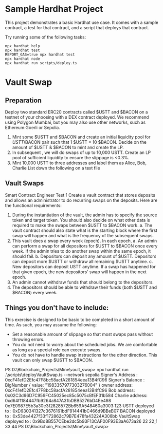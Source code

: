 # Sample Hardhat Project

This project demonstrates a basic Hardhat use case. It comes with a sample contract, a test for that contract, and a script that deploys that contract.

Try running some of the following tasks:

```shell
npx hardhat help
npx hardhat test
REPORT_GAS=true npx hardhat test
npx hardhat node
npx hardhat run scripts/deploy.ts
```

# Vault Swap

## Preparation

Deploy two standard ERC20 contracts called $USTT and $BACON on a testnet of your choosing with a DEX contract deployed. We recommend using Polygon Mumbai, but you may also use other networks, such as Ethereum Goerli or Sepolia.

1. Mint some $USTT and $BACON and create an initial liquidity pool for $USTT/$BACON pair such that 1 $USTT = 10 $BACON. Decide on the amount of $USTT & $BACON to mint and create the LP.
2. In subsequent , we will do swaps of up to 10,000 USTT. Create an LP pool of sufficient liquidity to ensure the slippage is <0.3%.
3. Mint 10,000 USTT to three addresses and label them as Alice, Bob, Charlie
   List down the following on a text file

## Vault Swaps

Smart Contract Engineer Test 1
Create a vault contract that stores deposits and allows an administrator to do recurring swaps on the deposits. Here are the functional requirements:

1. During the instantiation of the vault, the admin has to specify the source token and target token. You should also decide on what other data is required to make the swaps between $USTT to $BACON work.
   a. The vault contract should also state what is the starting block where the first swap will happen and what is the frequency of the subsequent swaps.
2. This vault does a swap every week (epoch). In each epoch,
   a. An admin can perform a swap for all depositors for $USTT to $BACON once every week. If the admin tries to do another swap within the same epoch, it should fail.
   b. Depositors can deposit any amount of $USTT. Depositors can deposit more $USTT or withdraw all remaining $USTT anytime.
   c. New depositors can deposit USTT anytime. If a swap has happened for that given epoch, the new depositors' swap will happen in the next epoch.
3. An admin cannot withdraw funds that should belong to the depositors.
4. The depositors should be able to withdraw their funds (both $USTT and $BACON) every week.

## Things you don't have to include:

This exercise is designed to be basic to be completed in a short amount of time. As such, you may assume the following:

- Set a reasonable amount of slippage so that most swaps pass without throwing errors.
- You do not need to worry about the scheduled jobs. We are comfortable as long as a special role can execute swaps.
- You do not have to handle swap instructions for the other direction. This vault can only swap $USTT to $BACON.

PS D:\Blockchain_Projects\Mine\vault_swap> npx hardhat run .\scripts\deployVaultSwap.ts --network sepolia
Signer's Address : 0xcF41efD2Efc47F8bc58acfA281854eea13B4fC96
Signer's Balance : BigNumber { value: "1983357977303276004" }
owner address: 0xcF41efD2Efc47F8bc58acfA281854eea13B4fC96
Bob address: 0x02C3d66D7C959FC45025ec85c5075cBfEF31b584
Charlie address: 0xd64f1184447fb9264a847A31bDBB5276bD4Ee498
0x7E0987E5b3a30e3f2828572Bb659A548460a3003
123
USTT deployed to : 0xD630341327c3676161bdF914441bC466d9BBeB07
BACON deployed to : 0x53de4427f33f172862c79B7E478fa43224A306bb
VaultSwap deployed to : 0x9Bd8B557CEbe2dc5b93F13CAF00F93E3aA673a26
22
22_1
33
44
PS D:\Blockchain_Projects\Mine\vault_swap>
